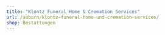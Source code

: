```yaml
---
title: "Klontz Funeral Home & Cremation Services"
url: /auburn/klontz-funeral-home-und-cremation-services/
shop: Bestattungen
---
```

